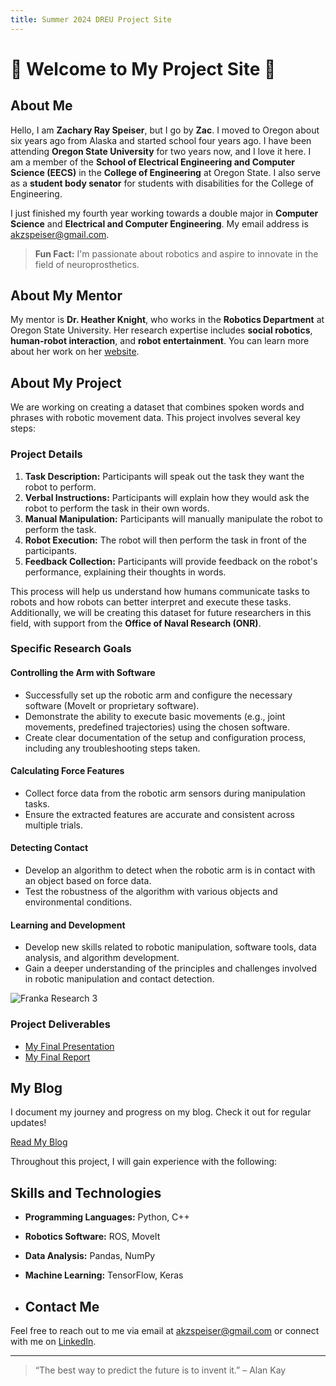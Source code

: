 ```yaml
---
title: Summer 2024 DREU Project Site
---
```


# 🌟 Welcome to My Project Site 🌟

## About Me

Hello, I am **Zachary Ray Speiser**, but I go by **Zac**. I moved to Oregon about six years ago from Alaska and started school four years ago. I have been attending **Oregon State University** for two years now, and I love it here. I am a member of the **School of Electrical Engineering and Computer Science (EECS)** in the **College of Engineering** at Oregon State. I also serve as a **student body senator** for students with disabilities for the College of Engineering.

I just finished my fourth year working towards a double major in **Computer Science** and **Electrical and Computer Engineering**. My email address is [akzspeiser@gmail.com](mailto:akzspeiser@gmail.com).

> **Fun Fact:** I'm passionate about robotics and aspire to innovate in the field of neuroprosthetics.

## About My Mentor

My mentor is **Dr. Heather Knight**, who works in the **Robotics Department** at Oregon State University. Her research expertise includes **social robotics**, **human-robot interaction**, and **robot entertainment**. You can learn more about her work on her [website](https://engineering.oregonstate.edu/people/heather-knight).

## About My Project

We are working on creating a dataset that combines spoken words and phrases with robotic movement data. This project involves several key steps:

### Project Details

1. **Task Description:** Participants will speak out the task they want the robot to perform.
2. **Verbal Instructions:** Participants will explain how they would ask the robot to perform the task in their own words.
3. **Manual Manipulation:** Participants will manually manipulate the robot to perform the task.
4. **Robot Execution:** The robot will then perform the task in front of the participants.
5. **Feedback Collection:** Participants will provide feedback on the robot's performance, explaining their thoughts in words.

This process will help us understand how humans communicate tasks to robots and how robots can better interpret and execute these tasks. Additionally, we will be creating this dataset for future researchers in this field, with support from the **Office of Naval Research (ONR)**.

### Specific Research Goals

#### Controlling the Arm with Software
- Successfully set up the robotic arm and configure the necessary software (MoveIt or proprietary software).
- Demonstrate the ability to execute basic movements (e.g., joint movements, predefined trajectories) using the chosen software.
- Create clear documentation of the setup and configuration process, including any troubleshooting steps taken.

#### Calculating Force Features
- Collect force data from the robotic arm sensors during manipulation tasks.
- Ensure the extracted features are accurate and consistent across multiple trials.

#### Detecting Contact
- Develop an algorithm to detect when the robotic arm is in contact with an object based on force data.
- Test the robustness of the algorithm with various objects and environmental conditions.

#### Learning and Development
- Develop new skills related to robotic manipulation, software tools, data analysis, and algorithm development.
- Gain a deeper understanding of the principles and challenges involved in robotic manipulation and contact detection.

![Franka Research 3](https://store.clearpathrobotics.com/cdn/shop/products/FR3_image3_598x597.png?v=1663341441)

### Project Deliverables

- [My Final Presentation](files/finalpresentation.pdf)
- [My Final Report](files/finalreport.pdf)

## My Blog

I document my journey and progress on my blog. Check it out for regular updates!

[Read My Blog](blog.html)

Throughout this project, I will gain experience with the following:

## Skills and Technologies

- **Programming Languages:** Python, C++
- **Robotics Software:** ROS, MoveIt
- **Data Analysis:** Pandas, NumPy
- **Machine Learning:** TensorFlow, Keras

- ## Contact Me

Feel free to reach out to me via email at [akzspeiser@gmail.com](mailto:akzspeiser@gmail.com) or connect with me on [LinkedIn](https://www.linkedin.com/in/zachary-speiser).

---

> “The best way to predict the future is to invent it.” – Alan Kay
